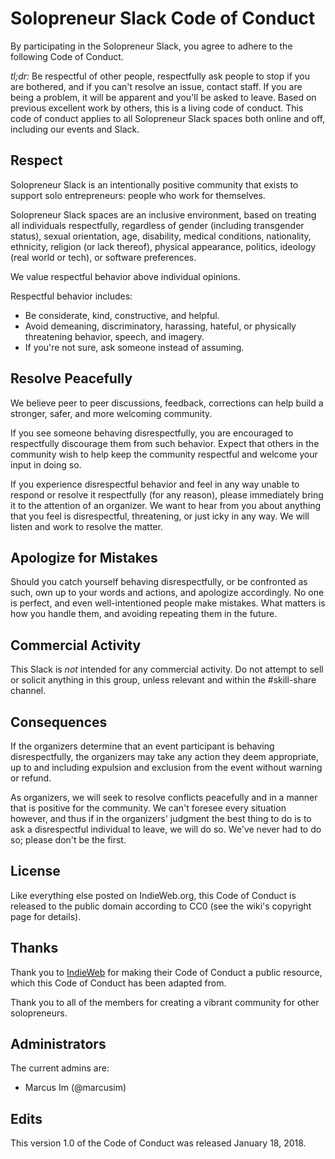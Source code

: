 # Solopreneur Slack Code of Conduct

By participating in the Solopreneur Slack, you agree to adhere to the following Code of Conduct.

*tl;dr:*
Be respectful of other people, respectfully ask people to stop if you are bothered, and if you can't resolve an issue, contact staff. If you are being a problem, it will be apparent and you'll be asked to leave.
Based on previous excellent work by others, this is a living code of conduct. This code of conduct applies to all Solopreneur Slack spaces both online and off, including our events and Slack.

## Respect
Solopreneur Slack is an intentionally positive community that exists to support solo entrepreneurs: people who work for themselves.

Solopreneur Slack spaces are an inclusive environment, based on treating all individuals respectfully, regardless of gender (including transgender status), sexual orientation, age, disability, medical conditions, nationality, ethnicity, religion (or lack thereof), physical appearance, politics, ideology (real world or tech), or software preferences.

We value respectful behavior above individual opinions.

Respectful behavior includes:

* Be considerate, kind, constructive, and helpful.
* Avoid demeaning, discriminatory, harassing, hateful, or physically threatening behavior, speech, and imagery.
* If you're not sure, ask someone instead of assuming.

## Resolve Peacefully
We believe peer to peer discussions, feedback, corrections can help build a stronger, safer, and more welcoming community.

If you see someone behaving disrespectfully, you are encouraged to respectfully discourage them from such behavior. Expect that others in the community wish to help keep the community respectful and welcome your input in doing so.

If you experience disrespectful behavior and feel in any way unable to respond or resolve it respectfully (for any reason), please immediately bring it to the attention of an organizer. We want to hear from you about anything that you feel is disrespectful, threatening, or just icky in any way. We will listen and work to resolve the matter.

## Apologize for Mistakes
Should you catch yourself behaving disrespectfully, or be confronted as such, own up to your words and actions, and apologize accordingly. No one is perfect, and even well-intentioned people make mistakes. What matters is how you handle them, and avoiding repeating them in the future.

## Commercial Activity
This Slack is _not_ intended for any commercial activity. Do not attempt to sell or solicit anything in this group, unless relevant and within the #skill-share channel.

## Consequences
If the organizers determine that an event participant is behaving disrespectfully, the organizers may take any action they deem appropriate, up to and including expulsion and exclusion from the event without warning or refund.

As organizers, we will seek to resolve conflicts peacefully and in a manner that is positive for the community. We can't foresee every situation however, and thus if in the organizers' judgment the best thing to do is to ask a disrespectful individual to leave, we will do so. We've never had to do so; please don't be the first.

## License
Like everything else posted on IndieWeb.org, this Code of Conduct is released to the public domain according to CC0 (see the wiki's copyright page for details).

## Thanks
Thank you to [IndieWeb](indieweb.org) for making their Code of Conduct a public resource, which this Code of Conduct has been adapted from.

Thank you to all of the members for creating a vibrant community for other solopreneurs.

## Administrators
The current admins are:
* Marcus Im (@marcusim)

## Edits
This version 1.0 of the Code of Conduct was released January 18, 2018.
